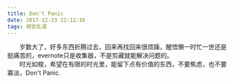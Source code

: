 ```yaml
---
title: Don't Panic 
date: 2017-12-23 22:12:16
tags: 胡言乱语
---
```

&emsp;&emsp;岁数大了，好多东西折腾过去，回来再找回来很烦躁，醒悟懒一时忙一世还是挺痛苦的，evernote只是收集器，不是剪藏就能解决问题的。</br>
&emsp;&emsp;时光如梭，希望在有限的时光里，能留下点有价值的东西，不要焦虑，也不要寡淡，Don't Panic.</br>